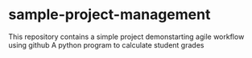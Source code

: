 # sample-project-management
This repository contains a simple project demonstarting agile workflow using github
A python program to calculate student grades
